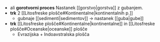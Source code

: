 - ali **gorotvorni proces**
Nastanek [[gorstvo|gorstva]] z gubanjem.
- **trk** 2 [[Litosfreske plošče#Kontinentalne|kontinentalnih p.]] 
	- gubnaje [[sedimenti|sedimentov]] $\rightarrow$ nastanek [[guba|gube]]
- **trk** [[Litosfreske plošče#Kontinentalne|kontinentalne]] in [[Litosfreske plošče#Oceanske|oceanske]] plošče
	- Evrazijska + Indoavstralska plošča
